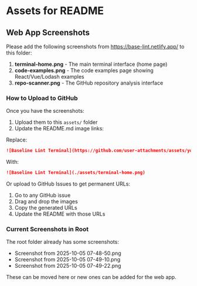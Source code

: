 # Assets for README

## Web App Screenshots

Please add the following screenshots from https://base-lint.netlify.app/ to this folder:

1. **terminal-home.png** - The main terminal interface (home page)
2. **code-examples.png** - The code examples page showing React/Vue/Lodash examples
3. **repo-scanner.png** - The GitHub repository analysis interface

### How to Upload to GitHub

Once you have the screenshots:

1. Upload them to this `assets/` folder
2. Update the README.md image links:

Replace:
```markdown
![Baseline Lint Terminal](https://github.com/user-attachments/assets/your-terminal-screenshot-1.png)
```

With:
```markdown
![Baseline Lint Terminal](./assets/terminal-home.png)
```

Or upload to GitHub Issues to get permanent URLs:
1. Go to any GitHub issue
2. Drag and drop the images
3. Copy the generated URLs
4. Update the README with those URLs

### Current Screenshots in Root

The root folder already has some screenshots:
- Screenshot from 2025-10-05 07-48-50.png
- Screenshot from 2025-10-05 07-49-10.png
- Screenshot from 2025-10-05 07-49-22.png

These can be moved here or new ones can be added for the web app.
